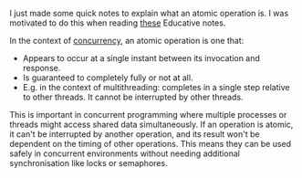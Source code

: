 I just made some quick notes to explain what an atomic operation is. I was motivated to do this when reading [these](https://www.educative.io/courses/python-concurrency-for-senior-engineering-interviews/xlm6QznGGNE) Educative notes.

In the context of [concurrency](Concurrency%20vs%20Parallelism.md), an atomic operation is one that:
* Appears to occur at a single instant between its invocation and response.
* Is guaranteed to completely fully or not at all.
* E.g. in the context of multithreading: completes in a single step relative to other threads. It cannot be interrupted by other threads.

This is important in concurrent programming where multiple processes or threads might access shared data simultaneously. 
If an operation is atomic, it can't be interrupted by another operation, and its result won't be dependent on the timing of other operations. This means they can be used safely in concurrent environments without needing additional synchronisation like locks or semaphores.